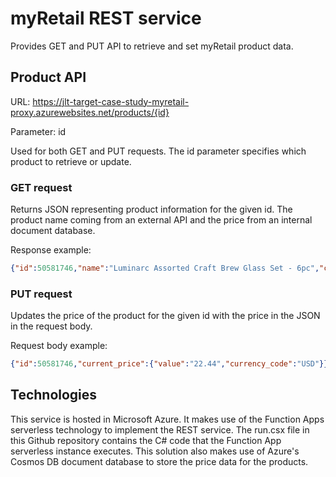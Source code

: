 # myRetail REST service
Provides GET and PUT API to retrieve and set myRetail product data.
## Product API
URL: https://jlt-target-case-study-myretail-proxy.azurewebsites.net/products/{id}

Parameter: id  

Used for both GET and PUT requests. The id parameter specifies which product to retrieve or update.

### GET request
Returns JSON representing product information for the given id. The product name coming from an external API and the price from an internal document database.

Response example:

```json
{"id":50581746,"name":"Luminarc Assorted Craft Brew Glass Set - 6pc","current_price":{"value":"22.44","currency_code":"USD"}}
```

### PUT request
Updates the price of the product for the given id with the price in the JSON in the request body.

Request body example:

```json
{"id":50581746,"current_price":{"value":"22.44","currency_code":"USD"}}
```

## Technologies
This service is hosted in Microsoft Azure. It makes use of the Function Apps serverless technology to implement the REST service. The run.csx file in this Github repository contains the C# code that the Function App serverless instance executes. This solution also makes use of Azure's Cosmos DB document database to store the price data for the products.
